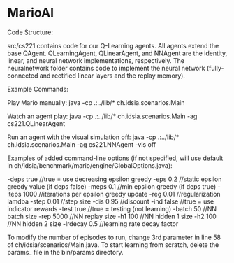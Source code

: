 # MarioAI

Code Structure:

src/cs221 contains code for our Q-Learning agents. All agents extend the base 
QAgent. QLearningAgent, QLinearAgent, and NNAgent are the identity, linear, 
and neural network implementations, respectively. The neuralnetwork folder 
contains code to implement the neural network (fully-connected and rectified 
linear layers and the replay memory).

Example Commands:

Play Mario manually:
java -cp .:../lib/* ch.idsia.scenarios.Main

Watch an agent play:
java -cp .:../lib/* ch.idsia.scenarios.Main -ag cs221.QLinearAgent

Run an agent with the visual simulation off:
java -cp .:../lib/* ch.idsia.scenarios.Main -ag cs221.NNAgent -vis off

Examples of added command-line options (if not specified, will use default in 
ch/idsia/benchmark/mario/engine/GlobalOptions.java):

-deps true //true = use decreasing epsilon greedy
-eps 0.2 //static epsilon greedy value (if deps false)
-meps 0.1 //min epsilon greedy (if deps true)
-iteps 1000 //iterations per epsilon greedy update
-reg 0.01 //regularization lamdba
-step 0.01 //step size
-dis 0.95 //discount
-ind false //true = use indicator rewards
-test true //true = testing (not learning)
-batch 50 //NN batch size
-rep 5000 //NN replay size
-h1 100 //NN hidden 1 size
-h2 100 //NN hidden 2 size
-lrdecay 0.5 //learning rate decay factor 

To modify the number of episodes to run, change 3rd parameter in line 58 of 
ch/idsia/scenarios/Main.java.
To start learning from scratch, delete the params_<Agent> file in the 
bin/params directory.


